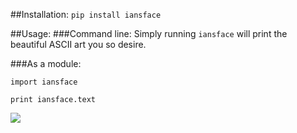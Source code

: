 ##Installation:
`pip install iansface`

##Usage:
###Command line:
Simply running `iansface` will print the beautiful ASCII art you so desire.

###As a module:


`import iansface`

`print iansface.text`

![](https://giggles.hashbang.sh/iansface.gif)
